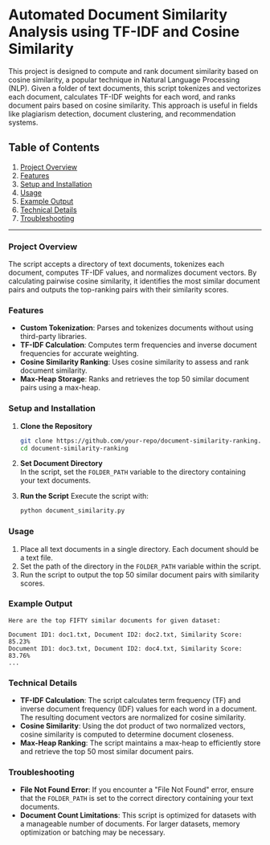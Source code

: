 # Automated Document Similarity Analysis using TF-IDF and Cosine Similarity

This project is designed to compute and rank document similarity based on cosine similarity, a popular technique in Natural Language Processing (NLP). Given a folder of text documents, this script tokenizes and vectorizes each document, calculates TF-IDF weights for each word, and ranks document pairs based on cosine similarity. This approach is useful in fields like plagiarism detection, document clustering, and recommendation systems.

## Table of Contents
1. [Project Overview](#project-overview)
2. [Features](#features)
3. [Setup and Installation](#setup-and-installation)
4. [Usage](#usage)
5. [Example Output](#example-output)
6. [Technical Details](#technical-details)
7. [Troubleshooting](#troubleshooting)

---

### Project Overview
The script accepts a directory of text documents, tokenizes each document, computes TF-IDF values, and normalizes document vectors. By calculating pairwise cosine similarity, it identifies the most similar document pairs and outputs the top-ranking pairs with their similarity scores.

### Features
- **Custom Tokenization**: Parses and tokenizes documents without using third-party libraries.
- **TF-IDF Calculation**: Computes term frequencies and inverse document frequencies for accurate weighting.
- **Cosine Similarity Ranking**: Uses cosine similarity to assess and rank document similarity.
- **Max-Heap Storage**: Ranks and retrieves the top 50 similar document pairs using a max-heap.

### Setup and Installation
1. **Clone the Repository**
   ```bash
   git clone https://github.com/your-repo/document-similarity-ranking.git
   cd document-similarity-ranking
   ```
   
2. **Set Document Directory**  
   In the script, set the `FOLDER_PATH` variable to the directory containing your text documents.

3. **Run the Script**
   Execute the script with:
   ```bash
   python document_similarity.py
   ```

### Usage
1. Place all text documents in a single directory. Each document should be a text file.
2. Set the path of the directory in the `FOLDER_PATH` variable within the script.
3. Run the script to output the top 50 similar document pairs with similarity scores.

### Example Output
```
Here are the top FIFTY similar documents for given dataset: 

Document ID1: doc1.txt, Document ID2: doc2.txt, Similarity Score: 85.23%
Document ID1: doc3.txt, Document ID2: doc4.txt, Similarity Score: 83.76%
...
```

### Technical Details
- **TF-IDF Calculation**: The script calculates term frequency (TF) and inverse document frequency (IDF) values for each word in a document. The resulting document vectors are normalized for cosine similarity.
- **Cosine Similarity**: Using the dot product of two normalized vectors, cosine similarity is computed to determine document closeness.
- **Max-Heap Ranking**: The script maintains a max-heap to efficiently store and retrieve the top 50 most similar document pairs.

### Troubleshooting
- **File Not Found Error**: If you encounter a "File Not Found" error, ensure that the `FOLDER_PATH` is set to the correct directory containing your text documents.
- **Document Count Limitations**: This script is optimized for datasets with a manageable number of documents. For larger datasets, memory optimization or batching may be necessary.

